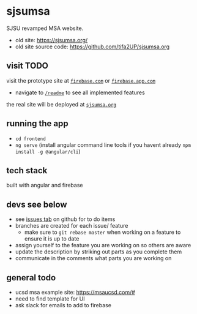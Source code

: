 # sjsumsa
SJSU revamped MSA website. 
- old site: https://sjsumsa.org/
- old site source code: https://github.com/tifa2UP/sjsumsa.org

## visit TODO
visit the prototype site at [`firebase.com`](TODO) or [`firebase.app.com`](TODO)
- navigate to [`/readme`](TODO) to see all implemented features 

the real site will be deployed at [`sjsumsa.org`](https://sjsumsa.org/)

## running the app
- `cd frontend`
- `ng serve` (install angular command line tools if you havent already `npm install -g @angular/cli`)

## tech stack
built with angular and firebase

## devs see below
- see [issues tab](https://github.com/FardinHaque60/sjsumsa/issues?q=is%3Aissue%20state%3Aopen) on github for to do items
- branches are created for each issue/ feature
    - make sure to `git rebase master` when working on a feature to ensure it is up to date
- assign yourself to the feature you are working on so others are aware
- update the description by striking out parts as you complete them
- communicate in the comments what parts you are working on

## general todo
- ucsd msa example site: https://msaucsd.com/#
- need to find template for UI
- ask slack for emails to add to firebase 